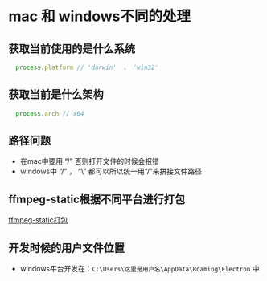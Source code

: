 # mac 和 windows不同的处理

## 获取当前使用的是什么系统

```js
  process.platform // 'darwin'  、 'win32'
```

## 获取当前是什么架构

```js
  process.arch // x64
```
## 路径问题
* 在mac中要用 “/” 否则打开文件的时候会报错
* windows中 “/” ， “\” 都可以所以统一用“/”来拼接文件路径

## ffmpeg-static根据不同平台进行打包
[ffmpeg-static打包](./according-platform-build.html)


## 开发时候的用户文件位置
* windows平台开发在：`C:\Users\这里是用户名\AppData\Roaming\Electron` 中

